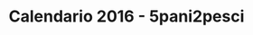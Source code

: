 ---
layout: landing
title: Calendario 2016 - 5pani2pesci

header:

  - Vogliamo stare con voi per tutto il 2016 #Volevamo
  - Ogni mese un articolo ed una frase per vivere un anno da Dio
  - images/gallery/calendario-2016-5.jpg

order-button-text: Ordina il Calendario
order-button-url: pagamento

message:

# 0
  - icon: 1 #ion-ios-circle-filled
    title: È bello annunciare il Signore! #La bellezza
    text: Una volta fatta esperienza di Dio, nasce il desiderio di annunciarlo in tutti i modi possibili. Anche attraverso un calendario si può entrare nel cuore delle persone per annunciare che *l’amore chiama &mdash; l’amore è urgente*.

# 1
  - icon: 2 #ion-paper-airplane
    title: Ad ogni creatura #Per tutti
    text: Da regalare a chi ti sta vicino, ad un amico, ai tuoi, alla tua compagna di università, al tuo collega. A tutte quelle persone che vorresti avvicinare ma con cui, forse, proprio ti senti goffo a parlare di Dio. Ti diamo una mano noi!
    
    vale: Perchè l'idea del calendario? Perché tu possa regalarlo a chi ti sta vicino, ad un amico, a tua madre, alla tua compagno di università, al tuo collega. A tutte quelle persone che vorresti avvicinare ma con cui, forse, ti senti goffo nel parlargli di Dio. Ti diamo una mano noi!

# 2
  - icon: 3 #ion-ios-barcode
    title: E con ogni mezzo
    text: Ogni mese un messaggio del *Suo amore* attraverso i disegni e le grafiche di 5pani2pesci con il collegamento ad un articolo per dare materiale per riflettere a chi ci passerà davanti.

# 3
  - icon: #
    title: Perchè l'idea del calendario?
    text: Ci piaceva poter entrare nelle vostre case in maniera semplice. Ci piaceva l’idea che tu potessi regalare qualcosa di concreto alle persone a cui desideri parlare di Dio, con cui desideri **condividere l’esperienza che hai fatto** nell'incontrare il Signore.  <br><br> Il nostro calendario ce lo immaginiamo appeso in qualche angolo della tua casa, magari in cucina o nella tua camera. Ce lo immaginiamo come **il pretesto per iniziare una condivisione** con qualche amico mentre prepari la cena … oppure una timida luce di speranza in quei giorni neri in cui tutto sembra essere senza senso. Il Signore c’è e non si è sbagliato &mdash; magari potrà bastare un’immagine od una frase a ricordatelo.

# 4
  - icon: #
    title: QR codes
    text: Su ogni pagina abbiamo inserito un piccolo **codice QR**. Per chi non se ne intendesse, quei piccoli quadratini scarabbochiati che trovate nelle due foto qui sopra, rappresentano un link ad una pagina web. Basta aprire una app dal cellulare e avvicinarsi al codice QR per aprire automaticamente la pagina linkata dal codice ... **magico vero**? Anche mia moglie pensa lo stesso :D<br><br>Vi elenco qui due lettori QR per Android e iPhone, istallate le app e godetevi gli articoli di 5p2p:<br>- QR reader&#58; [[Android]()] o [[iPhone]()]

# 5
  - icon: #
    title: Acquista il calendario!
    text: Fatti **provvidenza per 5pani2pesci**&#58; acquistando uno di questi calendari, ci aiuti a portare avanti il “nostro” progetto. Infatti,  tutto il ricavato sarà utilizzato per 5pani2pesci e la sua missione.


parallax:

  - text:
    image: images/gallery/calendario-2016-8.jpg

  - text:
    image: images/gallery/calendario-2016-13.jpg

lightbox:

  - images/gallery/calendario-2016-7.jpg
  - images/gallery/calendario-2016-2.jpg

  - images/gallery/calendario-2016-10.jpg
  - images/gallery/calendario-2016-11.jpg
  - images/gallery/calendario-2016-12.jpg

  - images/gallery/calendario-2016-8.jpg
  - images/gallery/calendario-2016-9.jpg
  

menu: 
      - title: Ordinalo ora
        url: "#pagamento"

menu-mobile: 
      - title: 5pani2pesci
        url: http://5p2p.it
      - title: Ordinalo ora
        url: "#pagamento"
---